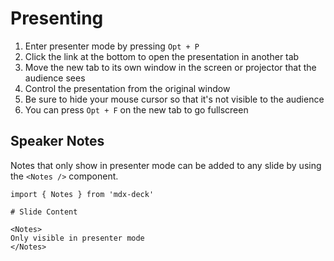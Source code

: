 
# Presenting

1. Enter presenter mode by pressing `Opt + P`
2. Click the link at the bottom to open the presentation in another tab
3. Move the new tab to its own window in the screen or projector that the audience sees
4. Control the presentation from the original window
5. Be sure to hide your mouse cursor so that it's not visible to the audience
6. You can press `Opt + F` on the new tab to go fullscreen

## Speaker Notes

Notes that only show in presenter mode can be added to any slide
by using the `<Notes />` component.

```mdx
import { Notes } from 'mdx-deck'

# Slide Content

<Notes>
Only visible in presenter mode
</Notes>
```
